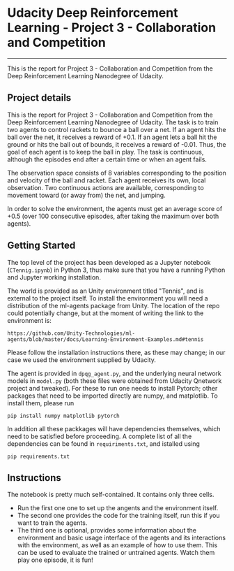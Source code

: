 # Udacity Deep Reinforcement Learning - Project 3 - Collaboration and Competition
---------------------------------------------------------------------------------

This is the report for Project 3 - Collaboration and Competition from the Deep Reinforcement Learning Nanodegree of Udacity. 

## Project details

This is the report for Project 3 - Collaboration and Competition from the Deep Reinforcement Learning Nanodegree of Udacity. The task is to train two agents to control rackets to bounce a ball over a net. If an agent hits the ball over the net, it receives a reward of +0.1. If an agent lets a ball hit the ground or hits the ball out of bounds, it receives a reward of -0.01. Thus, the goal of each agent is to keep the ball in play. The task is continuous, although the episodes end after a certain time or when an agent fails. 

The observation space consists of 8 variables corresponding to the position and velocity of the ball and racket. Each agent receives its own, local observation. Two continuous actions are available, corresponding to movement toward (or away from) the net, and jumping. 

In order to solve the environment, the agents must get an average score of +0.5 (over 100 consecutive episodes, after taking the maximum over both agents). 

## Getting Started

The top level of the project has been developed as a Jupyter notebook (`CTennig.ipynb`) in Python 3, thus make sure that you have a running Python and Jupyter working installation.

The world is provided as an Unity environment titled "Tennis", and is external to the project itself. To install the environment you will need a distribution of the ml-agents package from Unity. The location of the repo could potentially change, but at the moment of writing the link to the environment is:

`https://github.com/Unity-Technologies/ml-agents/blob/master/docs/Learning-Environment-Examples.md#tennis`

Please follow the installation instructions there, as these may change; in our case we used the environment supplied by Udacity. 

The agent is provided in `dpqg_agent.py`, and the underlying neural network models in `model.py` (both these files were obtained from Udacity Qnetwork project and tweaked). For these to run one needs to install Pytorch; other packages that need to be imported directly are numpy, and matplotlib. To install them, please run

`pip install numpy matplotlib pytorch`

In addition all these packkages will have dependencies themselves, which need to be satisfied before proceeding. A complete list of all the dependencies can be found in `requiriments.txt`, and istalled using

`pip requirements.txt`

## Instructions

The notebook is pretty much self-contained. It contains only three cells. 

- Run the first one one to set up the angents and the environment itself.
- The second one provides the code for the training itself, run this if you want to train the agents.
- The third one is optional, provides some information about the environment and basic usage interface of the agents and its interactions with the environment, as well as an example of how to use them. This can be used to evaluate the trained or untrained agents. Watch them play one episode, it is fun!
